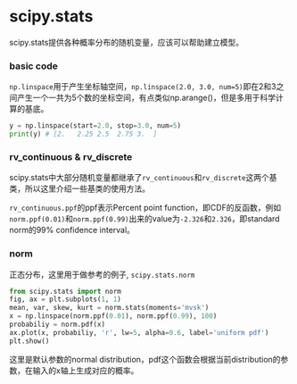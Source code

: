 # scipy.stats
scipy.stats提供各种概率分布的随机变量，应该可以帮助建立模型。

### basic code
`np.linspace`用于产生坐标轴空间，`np.linspace(2.0, 3.0, num=5)`即在2和3之间产生一个一共为5个数的坐标空间，有点类似np.arange()，但是多用于科学计算的基底。
```python
y = np.linspace(start=2.0, stop=3.0, num=5)
print(y) # [2.   2.25 2.5  2.75 3.  ]
```

### rv_continuous & rv_discrete
scipy.stats中大部分随机变量都继承了`rv_continuous`和`rv_discrete`这两个基类，所以这里介绍一些基类的使用方法。

`rv_continuous.ppf`的ppf表示Percent point function，即CDF的反函数，例如`norm.ppf(0.01)`和`norm.ppf(0.99)`出来的value为`-2.326`和`2.326`，即standard norm的99% confidence interval。


### norm
正态分布，这里用于做参考的例子, `scipy.stats.norm`
```python
from scipy.stats import norm
fig, ax = plt.subplots(1, 1)
mean, var, skew, kurt = norm.stats(moments='mvsk')
x = np.linspace(norm.ppf(0.01), norm.ppf(0.99), 100)
probabiliy = norm.pdf(x)
ax.plot(x, probabiliy, 'r', lw=5, alpha=0.6, label='uniform pdf')
plt.show()
```
这里是默认参数的normal distribution，pdf这个函数会根据当前distribution的参数，在输入的x轴上生成对应的概率。



